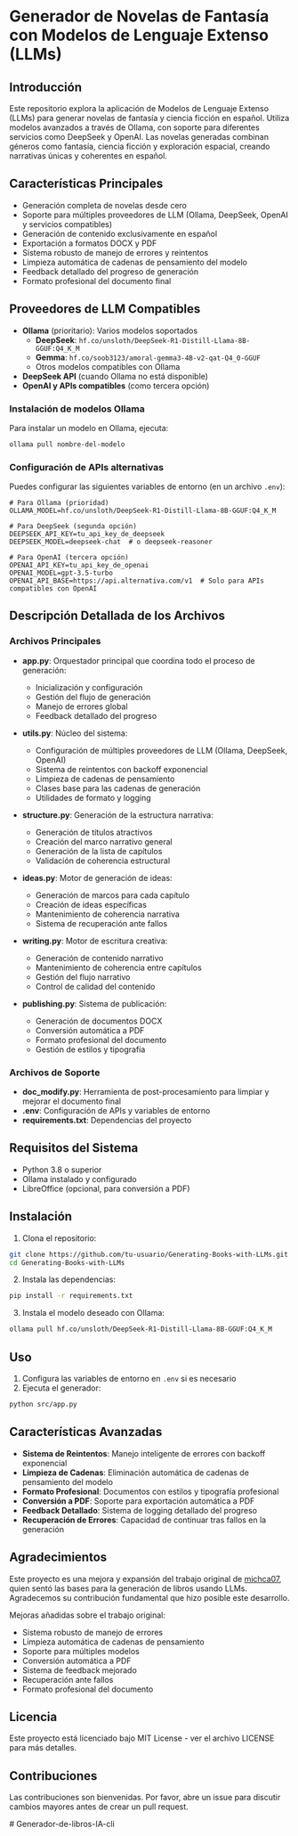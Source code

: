 # Generador de Novelas de Fantasía con Modelos de Lenguaje Extenso (LLMs)

## Introducción
Este repositorio explora la aplicación de Modelos de Lenguaje Extenso (LLMs) para generar novelas de fantasía y ciencia ficción en español. Utiliza modelos avanzados a través de Ollama, con soporte para diferentes servicios como DeepSeek y OpenAI. Las novelas generadas combinan géneros como fantasía, ciencia ficción y exploración espacial, creando narrativas únicas y coherentes en español.

## Características Principales
- Generación completa de novelas desde cero
- Soporte para múltiples proveedores de LLM (Ollama, DeepSeek, OpenAI y servicios compatibles)
- Generación de contenido exclusivamente en español
- Exportación a formatos DOCX y PDF
- Sistema robusto de manejo de errores y reintentos
- Limpieza automática de cadenas de pensamiento del modelo
- Feedback detallado del progreso de generación
- Formato profesional del documento final

## Proveedores de LLM Compatibles
- **Ollama** (prioritario): Varios modelos soportados
  - **DeepSeek**: `hf.co/unsloth/DeepSeek-R1-Distill-Llama-8B-GGUF:Q4_K_M`
  - **Gemma**: `hf.co/soob3123/amoral-gemma3-4B-v2-qat-Q4_0-GGUF`
  - Otros modelos compatibles con Ollama
- **DeepSeek API** (cuando Ollama no está disponible)
- **OpenAI y APIs compatibles** (como tercera opción)

### Instalación de modelos Ollama
Para instalar un modelo en Ollama, ejecuta:
```bash
ollama pull nombre-del-modelo
```

### Configuración de APIs alternativas
Puedes configurar las siguientes variables de entorno (en un archivo `.env`):

```
# Para Ollama (prioridad)
OLLAMA_MODEL=hf.co/unsloth/DeepSeek-R1-Distill-Llama-8B-GGUF:Q4_K_M

# Para DeepSeek (segunda opción)
DEEPSEEK_API_KEY=tu_api_key_de_deepseek
DEEPSEEK_MODEL=deepseek-chat  # o deepseek-reasoner

# Para OpenAI (tercera opción)
OPENAI_API_KEY=tu_api_key_de_openai
OPENAI_MODEL=gpt-3.5-turbo
OPENAI_API_BASE=https://api.alternativa.com/v1  # Solo para APIs compatibles con OpenAI
```

## Descripción Detallada de los Archivos
### Archivos Principales
- **app.py**: Orquestador principal que coordina todo el proceso de generación:
  - Inicialización y configuración
  - Gestión del flujo de generación
  - Manejo de errores global
  - Feedback detallado del progreso

- **utils.py**: Núcleo del sistema:
  - Configuración de múltiples proveedores de LLM (Ollama, DeepSeek, OpenAI)
  - Sistema de reintentos con backoff exponencial
  - Limpieza de cadenas de pensamiento
  - Clases base para las cadenas de generación
  - Utilidades de formato y logging

- **structure.py**: Generación de la estructura narrativa:
  - Generación de títulos atractivos
  - Creación del marco narrativo general
  - Generación de la lista de capítulos
  - Validación de coherencia estructural

- **ideas.py**: Motor de generación de ideas:
  - Generación de marcos para cada capítulo
  - Creación de ideas específicas
  - Mantenimiento de coherencia narrativa
  - Sistema de recuperación ante fallos

- **writing.py**: Motor de escritura creativa:
  - Generación de contenido narrativo
  - Mantenimiento de coherencia entre capítulos
  - Gestión del flujo narrativo
  - Control de calidad del contenido

- **publishing.py**: Sistema de publicación:
  - Generación de documentos DOCX
  - Conversión automática a PDF
  - Formato profesional del documento
  - Gestión de estilos y tipografía

### Archivos de Soporte
- **doc_modify.py**: Herramienta de post-procesamiento para limpiar y mejorar el documento final
- **.env**: Configuración de APIs y variables de entorno
- **requirements.txt**: Dependencias del proyecto

## Requisitos del Sistema
- Python 3.8 o superior
- Ollama instalado y configurado
- LibreOffice (opcional, para conversión a PDF)

## Instalación
1. Clona el repositorio:
```bash
git clone https://github.com/tu-usuario/Generating-Books-with-LLMs.git
cd Generating-Books-with-LLMs
```

2. Instala las dependencias:
```bash
pip install -r requirements.txt
```

3. Instala el modelo deseado con Ollama:
```bash
ollama pull hf.co/unsloth/DeepSeek-R1-Distill-Llama-8B-GGUF:Q4_K_M
```

## Uso
1. Configura las variables de entorno en `.env` si es necesario
2. Ejecuta el generador:
```bash
python src/app.py
```

## Características Avanzadas
- **Sistema de Reintentos**: Manejo inteligente de errores con backoff exponencial
- **Limpieza de Cadenas**: Eliminación automática de cadenas de pensamiento del modelo
- **Formato Profesional**: Documentos con estilos y tipografía profesional
- **Conversión a PDF**: Soporte para exportación automática a PDF
- **Feedback Detallado**: Sistema de logging detallado del progreso
- **Recuperación de Errores**: Capacidad de continuar tras fallos en la generación

## Agradecimientos
Este proyecto es una mejora y expansión del trabajo original de [michca07](https://github.com/michca07/Generating-Books-with-LLMs), quien sentó las bases para la generación de libros usando LLMs. Agradecemos su contribución fundamental que hizo posible este desarrollo.

Mejoras añadidas sobre el trabajo original:
- Sistema robusto de manejo de errores
- Limpieza automática de cadenas de pensamiento
- Soporte para múltiples modelos
- Conversión automática a PDF
- Sistema de feedback mejorado
- Recuperación ante fallos
- Formato profesional del documento

## Licencia
Este proyecto está licenciado bajo MIT License - ver el archivo LICENSE para más detalles.

## Contribuciones
Las contribuciones son bienvenidas. Por favor, abre un issue para discutir cambios mayores antes de crear un pull request.




#   G e n e r a d o r - d e - l i b r o s - I A - c l i 
 
 